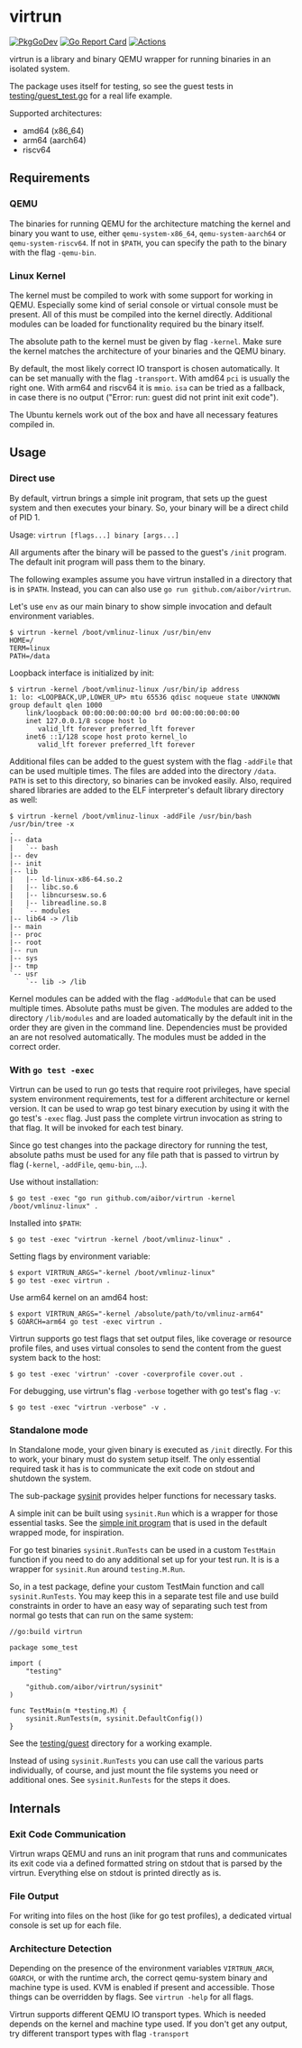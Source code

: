 <!--
SPDX-FileCopyrightText: 2024 Tobias Böhm <code@aibor.de>

SPDX-License-Identifier: GPL-3.0-or-later
-->

# virtrun

[![PkgGoDev][pkg-go-dev-badge]][pkg-go-dev]
[![Go Report Card][go-report-card-badge]][go-report-card]
[![Actions][actions-test-badge]][actions-test]

virtrun is a library and binary QEMU wrapper for running binaries in an
isolated system.

The package uses itself for testing, so see the guest tests in
[testing/guest_test.go](testing/guest_test.go) for a real life example.

Supported architectures:
* amd64 (x86_64)
* arm64 (aarch64)
* riscv64

## Requirements

### QEMU

The binaries for running QEMU for the architecture matching the kernel and
binary you want to use, either `qemu-system-x86_64`, `qemu-system-aarch64` or 
`qemu-system-riscv64`. If not in `$PATH`, you can specify the path to the
binary with the flag `-qemu-bin`.

### Linux Kernel

The kernel must be compiled to work with some support for working in QEMU.
Especially some kind of serial console or virtual console must be present. All
of this must be compiled into the kernel directly. Additional modules can be
loaded for functionality required bu the binary itself.

The absolute path to the kernel must be given by flag `-kernel`. Make sure the
kernel matches the architecture of your binaries and the QEMU binary.

By default, the most likely correct IO transport is chosen automatically. It
can be set manually with the flag `-transport`. With amd64 `pci` is usually
the right one. With arm64 and riscv64 it is `mmio`. `isa` can be tried as a
fallback, in case there is no output ("Error: run: guest did not print init
exit code").

The Ubuntu kernels work out of the box and have all necessary features compiled
in.

## Usage

### Direct use

By default, virtrun brings a simple init program, that sets up the guest system
and then executes your binary. So, your binary will be a direct child of PID 1.

Usage: `virtrun [flags...] binary [args...]`

All arguments after the binary will be passed to the guest's
`/init` program. The default init program will pass them to the binary.

The following examples assume you have virtrun installed in a directory that is
in `$PATH`. Instead, you can can also use `go run github.com/aibor/virtrun`.

Let's use `env` as our main binary to show simple invocation and default
environment variables.

```console
$ virtrun -kernel /boot/vmlinuz-linux /usr/bin/env
HOME=/
TERM=linux
PATH=/data
```

Loopback interface is initialized by init:

```console
$ virtrun -kernel /boot/vmlinuz-linux /usr/bin/ip address
1: lo: <LOOPBACK,UP,LOWER_UP> mtu 65536 qdisc noqueue state UNKNOWN group default qlen 1000
    link/loopback 00:00:00:00:00:00 brd 00:00:00:00:00:00
    inet 127.0.0.1/8 scope host lo
       valid_lft forever preferred_lft forever
    inet6 ::1/128 scope host proto kernel_lo
       valid_lft forever preferred_lft forever
```

Additional files can be added to the guest system with the flag `-addFile` that
can be used multiple times. The files are added into the directory `/data`.
`PATH` is set to this directory, so binaries can be invoked easily. Also,
required shared libraries are added to the ELF interpreter's default library
directory as well:

```console
$ virtrun -kernel /boot/vmlinuz-linux -addFile /usr/bin/bash /usr/bin/tree -x
.
|-- data
|   `-- bash
|-- dev
|-- init
|-- lib
|   |-- ld-linux-x86-64.so.2
|   |-- libc.so.6
|   |-- libncursesw.so.6
|   |-- libreadline.so.8
|   `-- modules
|-- lib64 -> /lib
|-- main
|-- proc
|-- root
|-- run
|-- sys
|-- tmp
`-- usr
    `-- lib -> /lib
```

Kernel modules can be added with the flag `-addModule` that can be used
multiple times. Absolute paths must be given. The modules are added to the
directory `/lib/modules` and are loaded automatically by the default init in 
the order they are given in the command line. Dependencies must be provided an
are not resolved automatically. The modules must be added in the correct order.

### With `go test -exec`

Virtrun can be used to run go tests that require root privileges, have special
system environment requirements, test for a different architecture or kernel
version. It can be used to wrap go test binary execution by using it with the
go test's `-exec` flag. Just pass the complete virtrun invocation as string to
that flag. It will be invoked for each test binary.

Since go test changes into the package directory for running the test, absolute
paths must be used for any file path that is passed to virtrun by flag
(`-kernel`, `-addFile`, `qemu-bin`, ...).

Use without installation:

```console
$ go test -exec "go run github.com/aibor/virtrun -kernel /boot/vmlinuz-linux" .
```

Installed into `$PATH`:

```console
$ go test -exec "virtrun -kernel /boot/vmlinuz-linux" .
```

Setting flags by environment variable:

```console
$ export VIRTRUN_ARGS="-kernel /boot/vmlinuz-linux"
$ go test -exec virtrun .
```

Use arm64 kernel on an amd64 host:

```console
$ export VIRTRUN_ARGS="-kernel /absolute/path/to/vmlinuz-arm64"
$ GOARCH=arm64 go test -exec virtrun .
```

Virtrun supports go test flags that set output files, like coverage or resource
profile files, and uses virtual consoles to send the content from the guest
system back to the host:

```
$ go test -exec 'virtrun' -cover -coverprofile cover.out .
```

For debugging, use virtrun's flag `-verbose` together with go test's flag `-v`:

```console
$ go test -exec "virtrun -verbose" -v .
```

### Standalone mode

In Standalone mode, your given binary is executed as `/init` directly. For this
to work, your binary must do system setup itself. The only essential required
task it has is to communicate the exit code on stdout and shutdown the system.

The sub-package [sysinit](https://pkg.go.dev/github.com/aibor/virtrun/sysinit)
provides helper functions for necessary tasks.

A simple init can be built using `sysinit.Run` which is a wrapper for those
essential tasks. See the [simple init program](internal/init/main.go)
that is used in the default wrapped mode, for inspiration.

For go test binaries `sysinit.RunTests` can be used in a custom `TestMain`
function if you need to do any additional set up for your test run. It is is a
wrapper for `sysinit.Run` around `testing.M.Run`.

So, in a test package, define your custom TestMain function and call
`sysinit.RunTests`. You may keep this in a separate test file and use build
constraints in order to have an easy way of separating such test from normal go
tests that can run on the same system:

```
//go:build virtrun

package some_test

import (
    "testing"

    "github.com/aibor/virtrun/sysinit"
)

func TestMain(m *testing.M) {
    sysinit.RunTests(m, sysinit.DefaultConfig())
}
```

See the [testing/guest](testing/guest) directory for a working example.

Instead of using `sysinit.RunTests` you can use call the various parts
individually, of course, and just mount the file systems you need or additional
ones. See `sysinit.RunTests` for the steps it does.

## Internals

### Exit Code Communication

Virtrun wraps QEMU and runs an init program that runs and communicates its exit
code via a defined formatted string on stdout that is parsed by the virtrun.
Everything else on stdout is printed directly as is.

### File Output

For writing into files on the host (like for go test profiles), a dedicated
virtual console is set up for each file.

### Architecture Detection

Depending on the presence of the environment variables `VIRTRUN_ARCH`,
`GOARCH`, or with the runtime arch, the correct qemu-system binary and machine
type is used. KVM is enabled if present and accessible. Those things can be
overridden by flags. See `virtrun -help` for all flags.

Virtrun supports different QEMU IO transport types. Which is needed depends on
the kernel and machine type used. If you don't get any output, try different
transport types with flag `-transport`

[pkg-go-dev]:           https://pkg.go.dev/github.com/aibor/virtrun
[pkg-go-dev-badge]:     https://pkg.go.dev/badge/github.com/aibor/virtrun
[go-report-card]:       https://goreportcard.com/report/github.com/aibor/virtrun
[go-report-card-badge]: https://goreportcard.com/badge/github.com/aibor/virtrun
[actions-test]:         https://github.com/aibor/virtrun/actions/workflows/test.yaml
[actions-test-badge]:   https://github.com/aibor/virtrun/actions/workflows/test.yaml/badge.svg?branch=main
